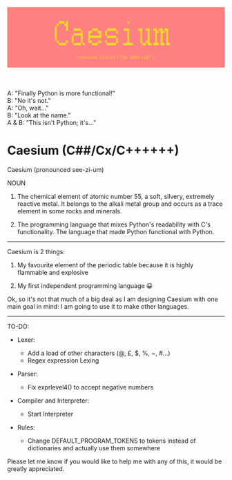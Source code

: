 <div align="center">
  <img src="assets/images/Caesium logo.png" />
  <br/>
  <br/>
  <br/>
</div>

A: "Finally Python is more functional!"
<br>
B: "No it's not."
<br> 
A: "Oh, wait..." 
<br>
B: "Look at the name."
<br>
A & B: "This isn't Python; it's..."

Caesium (C##/Cx/C++++++)
=======
Caesium (pronounced see-zi-um)

NOUN

1. The chemical element of atomic number 55, a soft, silvery, extremely reactive metal. It belongs to the alkali metal group and occurs as a trace element in some rocks and minerals.

2. The programming language that mixes Python's readability with C's functionality. The language that made Python functional with Python.
------

Caesium is 2 things:

1. My favourite element of the periodic table because it is highly flammable and explosive

2. My first independent programming language 😀

Ok, so it's not that much of a big deal as I am designing Caesium with one main goal in mind: I am going to use it to make other languages.

-----

TO-DO:
* Lexer:
    * Add a load of other characters (@, £, $, %, ~, #...)
    * Regex expression Lexing

* Parser:
    * Fix exprlevel4() to accept negative numbers

* Compiler and Interpreter:
    * Start Interpreter

* Rules:
    * Change DEFAULT_PROGRAM_TOKENS to tokens instead of dictionaries and actually use them somewhere

Please let me know if you would like to help me with any of this, it would be greatly appreciated.